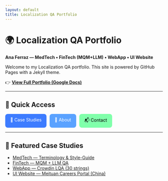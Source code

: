 ```yaml
---
layout: default
title: Localization QA Portfolio
---
```


# 🌍 Localization QA Portfolio
**Ana Ferraz — MedTech • FinTech (MQM+LLM) • WebApp • UI Website**

Welcome to my Localization QA portfolio. This site is powered by GitHub Pages with a Jekyll theme.

👉 [**View Full Portfolio (Google Docs)**](https://docs.google.com/document/d/e/2PACX-1vSl42937ykFYoWDjq6ktEjuQAzU2Az3i4eV9ZPS7thAcwnmS693o4bQ6xet4wsUsHsY7dJn-Lyhsly7/pub)

---

## 🚀 Quick Access
<div style="display:flex; flex-wrap:wrap; gap:10px;">
  <a href="/cases/" style="background:#3d7cff;color:white;padding:10px 16px;border-radius:8px;text-decoration:none;">📂 Case Studies</a>
  <a href="/about/" style="background:#5aa2ff;color:white;padding:10px 16px;border-radius:8px;text-decoration:none;">👩 About</a>
  <a href="/contact/" style="background:#80ffaa;color:black;padding:10px 16px;border-radius:8px;text-decoration:none;">📬 Contact</a>
</div>

---

## 📂 Featured Case Studies
- [MedTech — Terminology & Style-Guide](/cases/medtech/)
- [FinTech — MQM + LLM QA](/cases/fintech/)
- [WebApp — Crowdin LQA (30 strings)](/cases/webapp/)
- [UI Website — Meituan Careers Portal (China)](/cases/ui-website/)
